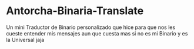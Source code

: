 # Antorcha-Binaria-Translate
Un mini Traductor de Binario personalizado que hice para que nos les cueste entender mis mensajes aun que cuesta mas si no es mi Binario y es la Universal jaja
